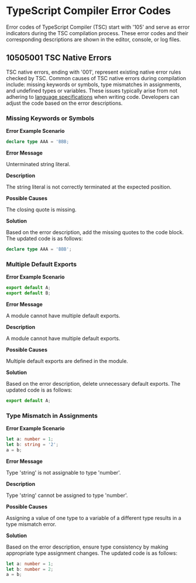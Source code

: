 # TypeScript Compiler Error Codes
<!--Kit: ArkTS-->
<!--Subsystem: arkcompiler-->
<!--Owner: @zju-wyx-->
<!--Designer: @xiao-peiyang; @liyancheng-->
<!--Tester: @kirl75; @zsw_zhushiwei-->

Error codes of TypeScript Compiler (TSC) start with '105' and serve as error indicators during the TSC compilation process. These error codes and their corresponding descriptions are shown in the editor, console, or log files.

## 10505001 TSC Native Errors

TSC native errors, ending with '001', represent existing native error rules checked by TSC. Common causes of TSC native errors during compilation include: missing keywords or symbols, type mismatches in assignments, and undefined types or variables. These issues typically arise from not adhering to [language specifications](https://developer.huawei.com/consumer/en/doc/harmonyos-guides/introduction-to-arkts) when writing code. Developers can adjust the code based on the error descriptions.

### Missing Keywords or Symbols

**Error Example Scenario**

```typescript
declare type AAA = 'BBB;
```

**Error Message**

Unterminated string literal.

**Description**

The string literal is not correctly terminated at the expected position.

**Possible Causes**

The closing quote is missing.

**Solution**

Based on the error description, add the missing quotes to the code block. The updated code is as follows:

```typescript
declare type AAA = 'BBB';
```

### Multiple Default Exports

**Error Example Scenario**

```typescript
export default A;
export default B;
```

**Error Message**

A module cannot have multiple default exports.

**Description**

A module cannot have multiple default exports.

**Possible Causes**

Multiple default exports are defined in the module.

**Solution**

Based on the error description, delete unnecessary default exports. The updated code is as follows:

```typescript
export default A;
```

### Type Mismatch in Assignments

**Error Example Scenario**

```typescript
let a: number = 1;
let b: string = '2';
a = b;
```

**Error Message**

Type 'string' is not assignable to type 'number'.

**Description**

Type 'string' cannot be assigned to type 'number'.

**Possible Causes**

Assigning a value of one type to a variable of a different type results in a type mismatch error.

**Solution**

Based on the error description, ensure type consistency by making appropriate type assignment changes. The updated code is as follows:

```typescript
let a: number = 1;
let b: number = 2;
a = b;
```
